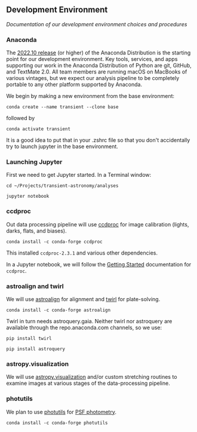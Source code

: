 ## Development Environment

*Documentation of our development environment choices and procedures*

### Anaconda

The [2022.10 release](https://www.anaconda.com/blog/anaconda-distribution-2022-10) (or higher) of the Anaconda Distribution is the starting point for our development environment. Key tools, services, and apps supporting our work in the Anaconda Distribution of Python are git, GitHub, and TextMate 2.0. All team members are running macOS on MacBooks of various vintages, but we expect our analysis pipeline to be completely portable to any other platform supported by Anaconda.

We begin by making a new environment from the base environment:

`conda create --name transient --clone base`

followed by

`conda activate transient`

It is a good idea to put that in your .zshrc file so that you don't accidentally try to launch jupyter in the base environment.

### Launching  Jupyter

First we need to get Jupyter started. In a Terminal window:

`cd ~/Projects/transient-astronomy/analyses`

`jupyter notebook`

### ccdproc

Out data processing pipeline will use [ccdproc](https://ccdproc.readthedocs.io/en/latest/) for image calibration (lights, darks, flats, and biases).

`conda install -c conda-forge ccdproc`

This installed `ccdproc-2.3.1` and various other dependencies.

In a Jupyter notebook, we will follow the [Getting Started](https://ccdproc.readthedocs.io/en/latest/getting_started.html) documentation for `ccdproc`.

### astroalign and twirl

We will use [astroalign](https://astroalign.quatrope.org/en/latest/) for alignment and [twirl](https://github.com/lgrcia/twirl) for plate-solving.

`conda install -c conda-forge astroalign`

Twirl in turn needs astroquery.gaia. Neither twirl nor astroquery are available through the repo.anaconda.com channels, so we use:

`pip install twirl`

`pip install astroquery`

### astropy.visualization

We will use [astropy.visualization](https://docs.astropy.org/en/stable/visualization/index.html) and/or custom stretching routines to examine images at various stages of the data-processing pipeline.

### photutils

We plan to use [photutils](https://photutils.readthedocs.io/en/stable/getting_started.html) for [PSF photometry](https://photutils.readthedocs.io/en/stable/psf.html).

`conda install -c conda-forge photutils`
